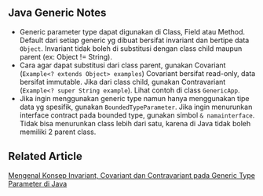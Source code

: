 ## Java Generic Notes

* Generic parameter type dapat digunakan di Class, Field atau Method. Default dari setiap generic yg dibuat bersifat invariant dan bertipe data `Object`. Invariant tidak boleh di substitusi dengan class child maupun parent (ex: Object != String).
* Cara agar dapat substitusi dari class parent, gunakan Covariant (`Example<? extends Object> examples`) Covariant bersifat read-only, data bersifat immutable. Jika dari class child, gunakan Contravariant (`Example<? super String example`). Lihat contoh di class `GenericApp`.
* Jika ingin menggunakan generic type namun hanya menggunakan tipe data yg spesifik, gunakan `BoundedTypeParameter`. Jika ingin menurunkan interface contract pada bounded type, gunakan simbol `& namainterface`. Tidak bisa menurunkan class lebih dari satu, karena di Java tidak boleh memiliki 2 parent class.

## Related Article
[Mengenal Konsep Invariant, Covariant dan Contravariant pada Generic Type Parameter di Java](https://ichwansholihin.medium.com/mengenal-konsep-invariant-covariant-dan-contravariant-pada-generic-type-parameter-di-java-9998d0911d52)
